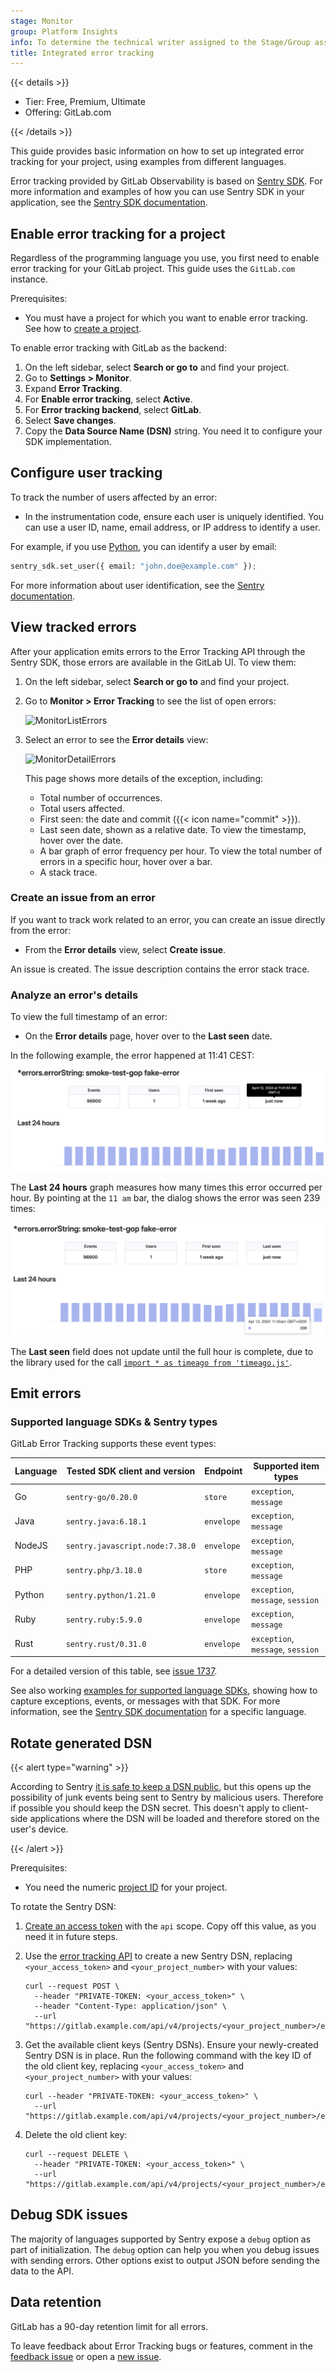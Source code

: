 ```yaml
---
stage: Monitor
group: Platform Insights
info: To determine the technical writer assigned to the Stage/Group associated with this page, see https://handbook.gitlab.com/handbook/product/ux/technical-writing/#assignments
title: Integrated error tracking
---
```


{{< details >}}

- Tier: Free, Premium, Ultimate
- Offering: GitLab.com

{{< /details >}}

This guide provides basic information on how to set up integrated error tracking for
your project, using examples from different languages.

Error tracking provided by GitLab Observability is based on
[Sentry SDK](https://docs.sentry.io/).
For more information and examples of how you can use Sentry SDK in your application,
see the [Sentry SDK documentation](https://docs.sentry.io/platforms/).

## Enable error tracking for a project

Regardless of the programming language you use, you first need to enable error tracking
for your GitLab project. This guide uses the `GitLab.com` instance.

Prerequisites:

- You must have a project for which you want to enable error tracking.
  See how to [create a project](../user/project/_index.md).

To enable error tracking with GitLab as the backend:

1. On the left sidebar, select **Search or go to** and find your project.
1. Go to **Settings > Monitor**.
1. Expand **Error Tracking**.
1. For **Enable error tracking**, select **Active**.
1. For **Error tracking backend**, select **GitLab**.
1. Select **Save changes**.
1. Copy the **Data Source Name (DSN)** string. You need it to configure your SDK implementation.

## Configure user tracking

To track the number of users affected by an error:

- In the instrumentation code, ensure each user is uniquely identified.
  You can use a user ID, name, email address, or IP address to identify a user.

For example, if you use
[Python](https://docs.sentry.io/platforms/python/enriching-events/identify-user/),
you can identify a user by email:

```python
sentry_sdk.set_user({ email: "john.doe@example.com" });
```

For more information about user identification, see the [Sentry documentation](https://docs.sentry.io/).

## View tracked errors

After your application emits errors to the Error Tracking API through the Sentry SDK,
those errors are available in the GitLab UI. To view them:

1. On the left sidebar, select **Search or go to** and find your project.
1. Go to **Monitor > Error Tracking** to see the list of open errors:

   ![MonitorListErrors](img/list_errors_v16_0.png)

1. Select an error to see the **Error details** view:

   ![MonitorDetailErrors](img/detail_errors_v16_0.png)

   This page shows more details of the exception, including:

   - Total number of occurrences.
   - Total users affected.
   - First seen: the date and commit ({{< icon name="commit" >}}).
   - Last seen date, shown as a relative date. To view the timestamp, hover over the date.
   - A bar graph of error frequency per hour. To view the total number of errors in a specific hour, hover over a bar.
   - A stack trace.

### Create an issue from an error

If you want to track work related to an error, you can create an issue directly from the error:

- From the **Error details** view, select **Create issue**.

An issue is created. The issue description contains the error stack trace.

### Analyze an error's details

To view the full timestamp of an error:

- On the **Error details** page, hover over to the **Last seen** date.

In the following example, the error happened at 11:41 CEST:

![MonitorDetailErrors](img/last_seen_v16.10.png)

The **Last 24 hours** graph measures how many times this error occurred per hour.
By pointing at the `11 am` bar, the dialog shows the error was seen 239 times:

![MonitorDetailErrors](img/error_bucket_v16.10.png)

The **Last seen** field does not update until the full hour is complete, due to
the library used for the call
[`import * as timeago from 'timeago.js'`](https://gitlab.com/gitlab-org/gitlab/-/blob/master/app/assets/javascripts/lib/utils/datetime/timeago_utility.js#L1).

## Emit errors

### Supported language SDKs & Sentry types

GitLab Error Tracking supports these event types:

| Language | Tested SDK client and version   | Endpoint   | Supported item types              |
| -------- | ------------------------------- | ---------- | --------------------------------- |
| Go       | `sentry-go/0.20.0`              | `store`    | `exception`, `message`            |
| Java     | `sentry.java:6.18.1`            | `envelope` | `exception`, `message`            |
| NodeJS   | `sentry.javascript.node:7.38.0` | `envelope` | `exception`, `message`            |
| PHP      | `sentry.php/3.18.0`             | `store`    | `exception`, `message`            |
| Python   | `sentry.python/1.21.0`          | `envelope` | `exception`, `message`, `session` |
| Ruby     | `sentry.ruby:5.9.0`             | `envelope` | `exception`, `message`            |
| Rust     | `sentry.rust/0.31.0`            | `envelope` | `exception`, `message`, `session` |

For a detailed version of this table, see
[issue 1737](https://gitlab.com/gitlab-org/opstrace/opstrace/-/issues/1737).

See also working [examples for supported language SDKs](https://gitlab.com/gitlab-org/opstrace/opstrace/-/tree/main/test/sentry-sdk/testdata/supported-sdk-clients), showing how to capture exceptions, events, or messages with that SDK.
For more information, see the [Sentry SDK documentation](https://docs.sentry.io/) for a specific language.

## Rotate generated DSN

{{< alert type="warning" >}}

According to Sentry [it is safe to keep a DSN public](https://docs.sentry.io/concepts/key-terms/dsn-explainer/#dsn-utilization), but this opens up the possibility of junk events being sent to Sentry by malicious users. Therefore if possible you should keep the DSN secret. This doesn't apply to client-side applications where the DSN will be loaded and therefore stored on the user's device.

{{< /alert >}}

Prerequisites:

- You need the numeric [project ID](../user/project/working_with_projects.md#access-a-project-by-using-the-project-id)
  for your project.

To rotate the Sentry DSN:

1. [Create an access token](../user/profile/personal_access_tokens.md#create-a-personal-access-token)
   with the `api` scope. Copy off this value, as you need it in future steps.
1. Use the [error tracking API](../api/error_tracking.md) to create a new Sentry DSN,
   replacing `<your_access_token>` and `<your_project_number>` with your values:

   ```shell
   curl --request POST \
     --header "PRIVATE-TOKEN: <your_access_token>" \
     --header "Content-Type: application/json" \
     --url "https://gitlab.example.com/api/v4/projects/<your_project_number>/error_tracking/client_keys"
   ```

1. Get the available client keys (Sentry DSNs). Ensure your newly-created Sentry DSN
   is in place. Run the following command with the key ID of the old client key, replacing `<your_access_token>`
   and `<your_project_number>` with your values:

   ```shell
   curl --header "PRIVATE-TOKEN: <your_access_token>" \
     --url "https://gitlab.example.com/api/v4/projects/<your_project_number>/error_tracking/client_keys"
   ```

1. Delete the old client key:

   ```shell
   curl --request DELETE \
     --header "PRIVATE-TOKEN: <your_access_token>" \
     --url "https://gitlab.example.com/api/v4/projects/<your_project_number>/error_tracking/client_keys/<key_id>"
   ```

## Debug SDK issues

The majority of languages supported by Sentry expose a `debug` option as part
of initialization. The `debug` option can help you when you debug issues with
sending errors. Other options exist to output JSON before sending the data to the API.

## Data retention

GitLab has a 90-day retention limit for all errors.

To leave feedback about Error Tracking bugs or features, comment in the
[feedback issue](https://gitlab.com/gitlab-org/opstrace/opstrace/-/issues/2362) or open a
[new issue](https://gitlab.com/gitlab-org/opstrace/opstrace/-/issues/new).
